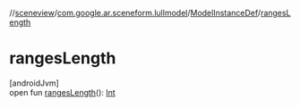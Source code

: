 //[sceneview](../../../index.md)/[com.google.ar.sceneform.lullmodel](../index.md)/[ModelInstanceDef](index.md)/[rangesLength](ranges-length.md)

# rangesLength

[androidJvm]\
open fun [rangesLength](ranges-length.md)(): [Int](https://kotlinlang.org/api/latest/jvm/stdlib/kotlin/-int/index.html)
